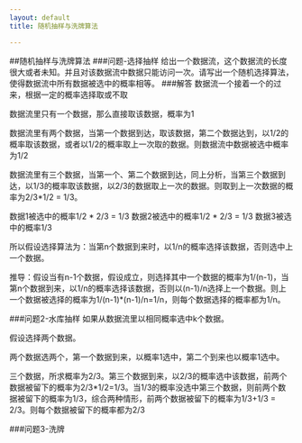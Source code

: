 ```yaml
---
layout: default
title: 随机抽样与洗牌算法

---
```

##随机抽样与洗牌算法
###问题-选择抽样
给出一个数据流，这个数据流的长度很大或者未知。并且对该数据流中数据只能访问一次。请写出一个随机选择算法，使得数据流中所有数据被选中的概率相等。
###解答
数据流一个接着一个的过来，根据一定的概率选择取或不取

数据流里只有一个数据，那么直接取该数据，概率为1

数据流里有两个数据，当第一个数据到达，取该数据，第二个数据达到，以1/2的概率取该数据，或者以1/2的概率取上一次取的数据。则数据流中数据被选中概率为1/2

数据流里有三个数据，当第一个、第二个数据到达，同上分析，当第三个数据到达，以1/3的概率取该数据，以2/3的数据取上一次的数据。则取到上一次数据的概率为2/3*1/2 = 1/3。

数据1被选中的概率1/2 * 2/3 = 1/3
数据2被选中的概率1/2 * 2/3 = 1/3
数据3被选中的概率1/3

所以假设选择算法为：当第n个数据到来时，以1/n的概率选择该数据，否则选中上一个数据。

推导：假设当有n-1个数据，假设成立，则选择其中一个数据的概率为1/(n-1)，当第n个数据到来，以1/n的概率选择该数据，否则以(n-1)/n选择上一个数据。则上一个数据被选择的概率为1/(n-1)*(n-1)/n=1/n，则每个数据选择的概率都为1/n。

###问题2-水库抽样
如果从数据流里以相同概率选中k个数据。

假设选择两个数据。

两个数据选两个，第一个数据到来，以概率1选中，第二个到来也以概率1选中。

三个数据，所求概率为2/3。第三个数据到来，以2/3的概率选中该数据，前两个数据被留下的概率为2/3*1/2=1/3。当1/3的概率没选中第三个数据，则前两个数据被留下的概率为1/3，综合两种情形，前两个数据被留下的概率为1/3+1/3 = 2/3。则每个数据被留下的概率都为2/3

###问题3-洗牌


